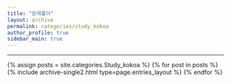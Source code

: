 ```yaml
---
title: "문제풀이"
layout: archive
permalink: categories/study_kokoa
author_profile: true
sidebar_main: true
---
```


<!-- 공백이 포함되어 있는 카테고리 이름의 경우 site.categories['a b c'] 이런식으로! -->

***

{% assign posts = site.categories.Study_kokoa %}
{% for post in posts %} {% include archive-single2.html type=page.entries_layout %} {% endfor %}
